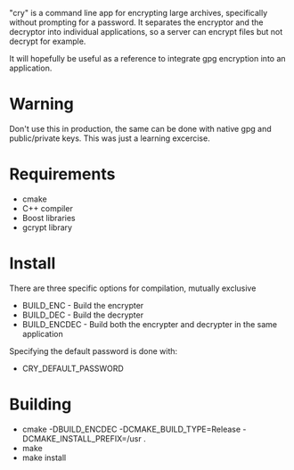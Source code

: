 "cry" is a command line app for encrypting large archives, specifically without prompting for a password.
It separates the encryptor and the decryptor into individual applications, so a server can encrypt files but not decrypt for example.

It will hopefully be useful as a reference to integrate gpg encryption into an application.

# Warning

Don't use this in production, the same can be done with native gpg and public/private keys. This was just a learning excercise.

# Requirements

* cmake
* C++ compiler
* Boost libraries
* gcrypt library

# Install

There are three specific options for compilation, mutually exclusive

* BUILD_ENC    - Build the encrypter
* BUILD_DEC    - Build the decrypter
* BUILD_ENCDEC - Build both the encrypter and decrypter in the same application

Specifying the default password is done with:

* CRY_DEFAULT_PASSWORD

# Building

* cmake -DBUILD_ENCDEC -DCMAKE_BUILD_TYPE=Release -DCMAKE_INSTALL_PREFIX=/usr .
* make
* make install
